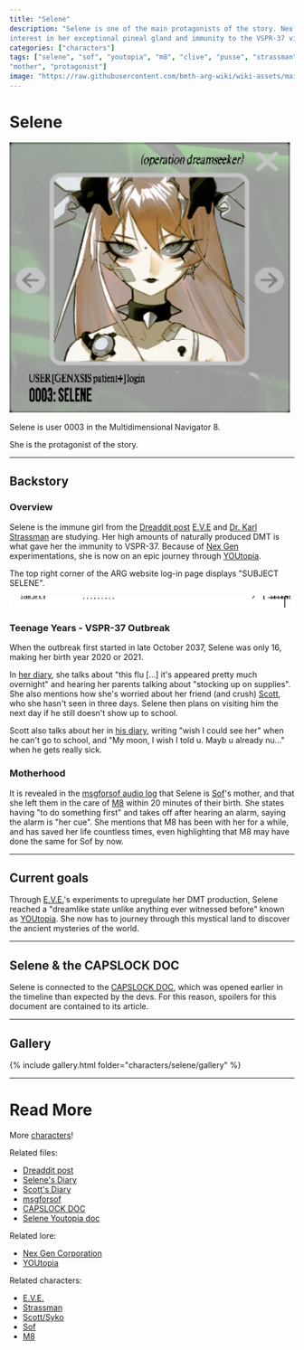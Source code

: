 ```yaml
---
title: "Selene"
description: "Selene is one of the main protagonists of the story. Nex Gen refers to her as NYX-01 and has a keen 
interest in her exceptional pineal gland and immunity to the VSPR-37 virus."
categories: ["characters"]
tags: ["selene", "sof", "youtopia", "m8", "clive", "pusse", "strassman", "eve", "indole alkaloid structure", "pineal gland", 
"mother", "protagonist"]
image: "https://raw.githubusercontent.com/bmth-arg-wiki/wiki-assets/main/characters/selene/selene-300x300.png"
---
```

# Selene

![Selene's Avatar](https://raw.githubusercontent.com/bmth-arg-wiki/wiki-assets/main/characters/selene/3selene.png)

Selene is user 0003 in the Multidimensional Navigator 8.

She is the protagonist of the story.

***

## Backstory

### Overview

Selene is the immune girl from the [Dreaddit post](../for-sof/dreadit) [E.V.E](eve) and [Dr. Karl Strassman](strassman) are studying.
Her high amounts of naturally produced DMT is what gave her the immunity to VSPR-37.
Because of [Nex Gen](../lore/nex-gen-corporation) experimentations, she is now on an epic journey through [YOUtopia](../lore/youtopia).

The top right corner of the ARG website log-in page displays "SUBJECT SELENE".

![Subject Selene](https://raw.githubusercontent.com/bmth-arg-wiki/wiki-assets/main/characters/selene/gallery/subject-selene.png)

### Teenage Years - VSPR-37 Outbreak

When the outbreak first started in late October 2037, Selene was only 16, making her birth year 2020 or 2021.

In [her diary](../for-sof/selene_personal_journal.md), she talks about "this flu [...] it's appeared pretty much overnight" 
and hearing her parents talking about "stocking up on supplies".
She also mentions how she's worried about her friend (and crush) [Scott](syko), who she hasn't seen in three days. 
Selene then plans on visiting him the next day if he still doesn't show up to school.

Scott also talks about her in [his diary](../for-sof/scott_personal_journal), writing "wish I could see her" when he can't go to school, 
and "My moon, I wish I told u. Mayb u already nu..." when he gets really sick.

### Motherhood

It is revealed in the [msgforsof audio log](../for-sof/msgforsof) that Selene is [Sof](sof)'s mother, 
and that she left them in the care of [M8](../m8) within 20 minutes of their birth. 
She states having "to do something first" and takes off after hearing an alarm, saying the alarm is "her cue". 
She mentions that M8 has been with her for a while, and has saved her life countless times, 
even highlighting that M8 may have done the same for Sof by now.

***

## Current goals

Through [E.V.E.](eve)'s experiments to upregulate her DMT production, 
Selene reached a "dreamlike state unlike anything ever witnessed before" known as [YOUtopia](../lore/youtopia).
She now has to journey through this mystical land to discover the ancient mysteries of the world.

***

## Selene & the CAPSLOCK DOC

Selene is connected to the [CAPSLOCK DOC](../for-sof/capslock_doc), which was opened earlier in the timeline than expected by the devs. 
For this reason, spoilers for this document are contained to its article.

***

## Gallery

{% include gallery.html folder="characters/selene/gallery" %}

***

# Read More

More [characters](characters)!

Related files:

- [Dreaddit post](../for-sof/dreadit)
- [Selene's Diary](../for-sof/selene_personal_journal)
- [Scott's Diary](../for-sof/scott_personal_journal)
- [msgforsof](../for-sof/msgforsof)
- [CAPSLOCK DOC](../for-sof/capslock_doc)
- [Selene Youtopia doc](../for-sof/selene_youtopia_doc)

Related lore:

- [Nex Gen Corporation](../lore/nex-gen-corporation)
- [YOUtopia](../lore/youtopia)

Related characters:

- [E.V.E.](eve)
- [Strassman](strassman)
- [Scott/Syko](syko)
- [Sof](sof)
- [M8](../m8)